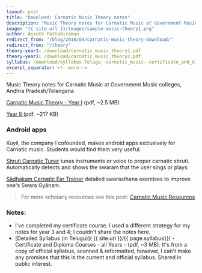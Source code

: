 ```yaml
---
layout: post
title: "Download: Carnatic Music Theory notes"
description: "Music Theory notes for Carnatic Music at Government Music colleges, Andhra Pradesh/Telangana. PDFs. Free download"
image: "{{ site.url }}/images/sample-music-theory1.png"
author: Ananth Pattabiraman
redirect_from: "/blog/2010/04/carnatic-music-theory-download/"
redirect_from: "/theory"
theory-year1: /download/carnatic_music_theory1.pdf
theory-year2: /download/carnatic_music_theory2.pdf  
syllabus: /download/syllabus-Telugu--carnatic_music--certificate_and_diploma--all_years.pdf  
excerpt_separator: <!--more-->
---
```



<p>Music Theory notes for Carnatic Music at Government Music colleges, Andhra Pradesh/Telangana</p>
<p> <a class="btn btn-primary" href="{{ site.url }}/{{ page.theory-year1}}">Carnatic Music Theory - Year I</a> (pdf, ~2.5 MB)</p>
<p> <a class="btn btn-primary" href="{{ site.url }}/{{ page.theory-year2}}">Year II </a> (pdf, ~217 KB)</p>

### Android apps

<p>Kuyil, the company I cofounded, makes android apps exclusively for Carnatic music. Students would find them very useful:</p>
<div itemscope itemtype="schema.org/MobileApplication">
<meta itemprop="operatingSystem" content="Android" />
<meta itemprop="applicationCategory" content="Music" />
<p><a class="btn btn-success" itemprop="url" href="https://play.google.com/store/apps/details?id=org.kuyil.shruti"><span itemprop="name">Shruti Carnatic Tuner</span></a> <span itemprop="featureList">tunes instruments or voice to proper carnatic shruti. Automatically detects and shows the swaram that the user sings or plays.</span></p></div>
<div itemscope itemtype="schema.org/MobileApplication">
<meta itemprop="operatingSystem" content="Android" />
<meta itemprop="applicationCategory" content="Education" />
<p><a class="btn btn-success" itemprop="url" href="https://play.google.com/store/apps/details?id=org.kuyil.sadhakam"><span itemprop="name">Sādhakam Carnatic Ear Trainer</span></a> <span itemprop="featureList">detailed swarasthana exercises to improve one's Swara Gyānam.</span></p></div>

<!--more-->

<blockquote>For more scholarly resources see this post: <a href="{% post_url blog/2016-04-25-carnatic-resources %}">Carnatic Music Resources</a></blockquote>

### Notes:

* I've completed my certificate course. I used a different strategy for my notes for year 3 and 4; I couldn't share the notes here.
* [Detailed Syllabus (in Telugu)]( {{ site.url }}/{{ page.syllabus}}) - Certificate and Diploma Courses - all Years - (pdf, ~3 MB). It's from a copy of official syllabus, scanned & reformatted, however, I can't make any promises that this is the current and official syllabus. Shared in public interest.


